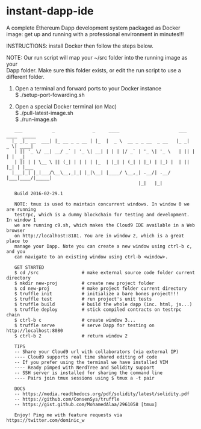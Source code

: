 # instant-dapp-ide
A complete Ethereum Dapp development system packaged as Docker image: get up 
and running with a professional environment in minutes!!!
  
INSTRUCTIONS: install Docker then follow the steps below.  
  
NOTE: Our run script will map your ~/src folder into the running image as your  
Dapp folder. Make sure this folder exists, or edit the run script to use a  
different folder.  
  
1. Open a terminal and forward ports to your Docker instance  
$ ./setup-port-fowarding.sh  
  
2. Open a special Docker terminal (on Mac)  
$ ./pull-latest-image.sh  
$ ./run-image.sh  
```
   ___           _              _     ____                      ___ ____  _____   
  |_ _|_ __  ___| |_ __ _ _ __ | |_  |  _ \  __ _ _ __  _ __   |_ _|  _ \| ____|  
   | || '_ \/ __| __/ _` | '_ \| __| | | | |/ _` | '_ \| '_ \   | || | | |  _|  
   | || | | \__ \ || (_| | | | | |_  | |_| | (_| | |_) | |_) |  | || |_| | |___ 
  |___|_| |_|___/\__\__,_|_| |_|\__| |____/ \__,_| .__/| .__/  |___|____/|_____|  
                                                 |_|   |_|                      
  
   Build 2016-02-29.1

   NOTE: tmux is used to maintain concurrent windows. In window 0 we are running
   testrpc, which is a dummy blockchain for testing and development. In window 1
   we are running c9.sh, which makes the Cloud9 IDE available in a Web browser
   on http://localhost:8181. You are in window 2, which is a great place to
   manage your Dapp. Note you can create a new window using ctrl-b c, and you
   can navigate to an existing window using ctrl-b <window>.

   GET STARTED
   $ cd /src                # make external source code folder current directory
   $ mkdir new-proj         # create new project folder
   $ cd new-proj            # make project folder current directory
   $ truffle init           # initialize a bare bones project!!!
   $ truffle test           # run project's unit tests
   $ truffle build          # build the whole dapp (inc. html, js...)
   $ truffle deploy         # stick compiled contracts on testrpc chain
   $ ctrl-b c               # create window 3...
   $ truffle serve          # serve Dapp for testing on http://localhost:8080
   $ ctrl-b 2               # return window 2

   TIPS
   -- Share your Cloud9 url with collaborators (via external IP)
   ---- Cloud9 supports real time shared editing of code
   -- If you prefer using the terminal we have installed VIM
   ---- Ready pimped with NerdTree and Solidity support
   -- SSH server is installed for sharing the command line
   ---- Pairs join tmux sessions using $ tmux a -t pair

   DOCS
   -- https://media.readthedocs.org/pdf/solidity/latest/solidity.pdf
   -- https://github.com/ConsenSys/truffle
   -- https://gist.github.com/MohamedAlaa/2961058 [tmux]
   
   Enjoy! Ping me with feature requests via https://twitter.com/dominic_w
```
